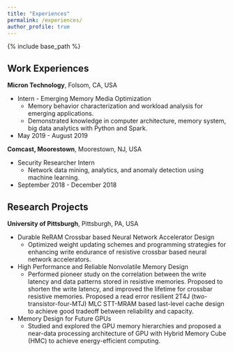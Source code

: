 ```yaml
---
title: "Experiences"
permalink: /experiences/
author_profile: true
---
```


{% include base_path %}

Work Experiences
------
__Micron Technology__, Folsom, CA, USA
* Intern - Emerging Memory Media Optimization
  - Memory behavior characterization and workload analysis for emerging applications. 
  - Demonstrated knowledge in computer architecture, memory system, big data analytics with Python and Spark.
* May 2019 - August 2019

__Comcast, Moorestown__, Moorestown, NJ, USA
* Security Researcher Intern
  - Network data mining, analytics, and anomaly detection using machine learning.
* September 2018 - December 2018

Research Projects
------
__University of Pittsburgh__, Pittsburgh, PA, USA
* Durable ReRAM Crossbar based Neural Network Accelerator Design
  - Optimized weight updating schemes and programming strategies for enhancing write endurance of resistive crossbar based neural network accelerators.
* High Performance and Reliable Nonvolatile Memory Design
  - Performed pioneer study on the correlation between the write latency and data patterns stored in resistive memories. Proposed to shorten the write latency, and improved the lifetime for crossbar resistive memories. Proposed a read error resilient 2T4J (two-transistor-four-MTJ) MLC STT-MRAM based last-level cache design to achieve good tradeoff between reliability and capacity.
* Memory Design for Future GPUs
  - Studied and explored the GPU memory hierarchies and proposed a near-data processing architecture of GPU with Hybrid Memory Cube (HMC) to achieve energy-efficient computing.